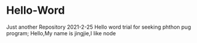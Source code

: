 # Hello-Word
Just another Repository
2021-2-25
Hello word trial for seeking phthon pug program;
Hello,My name is jingjie,I like node
